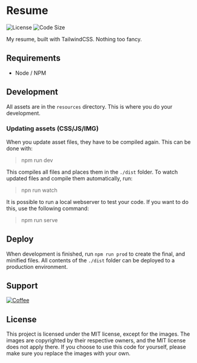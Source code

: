 # Resume

![License](https://img.shields.io/github/license/ypho/resume)
![Code Size](https://img.shields.io/github/languages/code-size/ypho/resume)

My resume, built with TailwindCSS. Nothing too fancy.

## Requirements
- Node / NPM

## Development
All assets are in the `resources` directory. This is where you do your development.

### Updating assets (CSS/JS/IMG)
When you update asset files, they have to be compiled again. This can be done with:
> npm run dev

This compiles all files and places them in the `./dist` folder. To watch updated files and compile
them automatically, run:
> npn run watch

It is possible to run a local webserver to test your code. If you want to do this, use the following
command:
> npm run serve

## Deploy
When development is finished, run `npm run prod` to create the final, and minified files. All contents
of the `./dist` folder can be deployed to a production environment.

## Support
[![Coffee](https://img.shields.io/static/v1?label=Coffee&message=Buy%20me%20a%20coffee&color=FFDD00&logo=Buy%20me%20a%20coffee)](https://www.buymeacoffee.com/ypho)

## License
This project is licensed under the MIT license, except for the images. The images are copyrighted by their
respective owners, and the MIT license does not apply there. If you choose to use this code for yourself,
please make sure you replace the images with your own.
